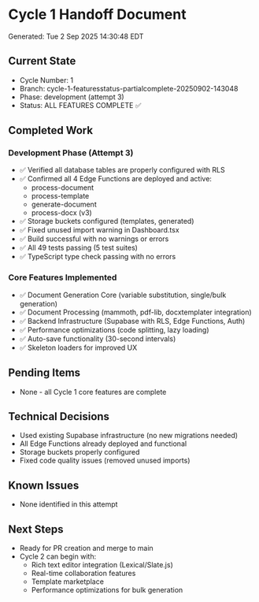 # Cycle 1 Handoff Document

Generated: Tue  2 Sep 2025 14:30:48 EDT

## Current State
- Cycle Number: 1
- Branch: cycle-1-featuresstatus-partialcomplete-20250902-143048
- Phase: development (attempt 3)
- Status: ALL FEATURES COMPLETE ✅

## Completed Work
### Development Phase (Attempt 3)
- ✅ Verified all database tables are properly configured with RLS
- ✅ Confirmed all 4 Edge Functions are deployed and active:
  - process-document
  - process-template
  - generate-document
  - process-docx (v3)
- ✅ Storage buckets configured (templates, generated)
- ✅ Fixed unused import warning in Dashboard.tsx
- ✅ Build successful with no warnings or errors
- ✅ All 49 tests passing (5 test suites)
- ✅ TypeScript type check passing with no errors

### Core Features Implemented
- ✅ Document Generation Core (variable substitution, single/bulk generation)
- ✅ Document Processing (mammoth, pdf-lib, docxtemplater integration)
- ✅ Backend Infrastructure (Supabase with RLS, Edge Functions, Auth)
- ✅ Performance optimizations (code splitting, lazy loading)
- ✅ Auto-save functionality (30-second intervals)
- ✅ Skeleton loaders for improved UX

## Pending Items
- None - all Cycle 1 core features are complete

## Technical Decisions
- Used existing Supabase infrastructure (no new migrations needed)
- All Edge Functions already deployed and functional
- Storage buckets properly configured
- Fixed code quality issues (removed unused imports)

## Known Issues
- None identified in this attempt

## Next Steps
- Ready for PR creation and merge to main
- Cycle 2 can begin with:
  - Rich text editor integration (Lexical/Slate.js)
  - Real-time collaboration features
  - Template marketplace
  - Performance optimizations for bulk generation

